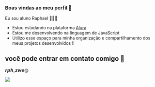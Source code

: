 ### Boas vindas ao meu perfil 🐒

Eu sou aluno Raphael 🐒🇧🇷

- Estou estudando na plataforma [Alura]( https://cursos.alura.com.br )
- Estou me desenvolvendo na linguagem de JavaScript
- Utilizo esse espaço para minha organização e compartilhamento dos meus projetos desenvolvidos !!




## você pode entrar em contato comigo 🐒

𝙧𝙥𝙝_𝙯𝙬𝙚@



![](https://media1.tenor.com/m/MaEjFfzcgewAAAAd/monkey.gif)
